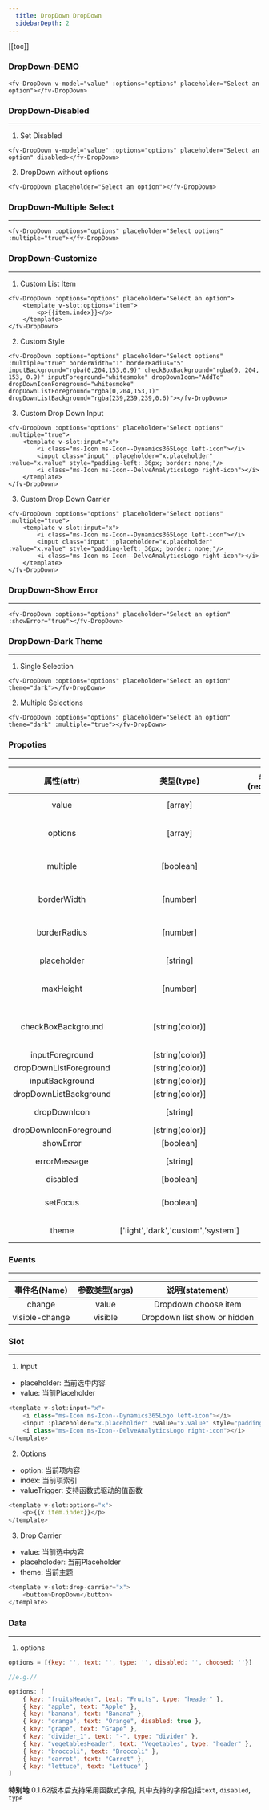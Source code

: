 ```yaml
---
  title: DropDown DropDown
  sidebarDepth: 2
---
```

  
[[toc]]

### DropDown-DEMO

<script>
export default {
    data () {
        return {
            value: [],
            options: [
                { key: "fruitsHeader", text: "Fruits", type: "header" },
                { key: "apple", text: "Apple" },
                { key: "banana", text: "Banana" },
                { key: "orange", text: "Orange", disabled: true },
                { key: "grape", text: "Grape" },
                { key: "divider_1", text: "-", type: "divider" },
                { key: "vegetablesHeader", text: "Vegetables", type: "header" },
                { key: "broccoli", text: "Broccoli" },
                { key: "carrot", text: "Carrot" },
                { key: "lettuce", text: "Lettuce" }
            ]
        }
    }
}
</script>

<ClientOnly>
<fv-DropDown v-model="value" :options="options" placeholder="Select an option" style="z-index: 3;"></fv-DropDown>

```vue
<fv-DropDown v-model="value" :options="options" placeholder="Select an option"></fv-DropDown>
```

### DropDown-Disabled
---
1. Set Disabled

<fv-DropDown v-model="value" :options="options" placeholder="Select an option" disabled style="z-index: 2;"></fv-DropDown>

```vue
<fv-DropDown v-model="value" :options="options" placeholder="Select an option" disabled></fv-DropDown>
```

2. DropDown without options

<fv-DropDown placeholder="Select an option" style="z-index: 1;"></fv-DropDown>

```vue
<fv-DropDown placeholder="Select an option"></fv-DropDown>
```

### DropDown-Multiple Select
---
<fv-DropDown :options="options" placeholder="Select options" :multiple="true" style="z-index: 5;"></fv-DropDown>

```vue
<fv-DropDown :options="options" placeholder="Select options" :multiple="true"></fv-DropDown>
```

### DropDown-Customize
---
1. Custom List Item

<fv-DropDown :options="options" placeholder="Select an option" style="z-index: 4;"><template v-slot:options="item"><p>{{item.index}}</p></template></fv-DropDown>

```vue
<fv-DropDown :options="options" placeholder="Select an option">
    <template v-slot:options="item">
        <p>{{item.index}}</p>
    </template>
</fv-DropDown>
```

2. Custom Style

<fv-DropDown :options="options" placeholder="Select options" :multiple="true" borderWidth="1" borderRadius="5" inputBackground="rgba(0,204,153,0.9)" checkBoxBackground="rgba(0, 204, 153, 0.9)" inputForeground="whitesmoke" dropDownIcon="AddTo" dropDownIconForeground="whitesmoke" dropDownListForeground="rgba(0,204,153,1)" dropDownListBackground="rgba(239,239,239,0.6)" style="z-index: 13;"></fv-DropDown>
 
```vue
<fv-DropDown :options="options" placeholder="Select options" :multiple="true" borderWidth="1" borderRadius="5" inputBackground="rgba(0,204,153,0.9)" checkBoxBackground="rgba(0, 204, 153, 0.9)" inputForeground="whitesmoke" dropDownIcon="AddTo" dropDownIconForeground="whitesmoke" dropDownListForeground="rgba(0,204,153,1)" dropDownListBackground="rgba(239,239,239,0.6)"></fv-DropDown>
```

3. Custom Drop Down Input

<fv-DropDown :options="options" placeholder="Select options" :multiple="true" style="z-index: 12;"><template v-slot:input="x"><i class="ms-Icon ms-Icon--Dynamics365Logo left-icon"></i><input :placeholder="x.placeholder" :value="x.value" style="padding-left: 36px; border: none;"/><i class="ms-Icon ms-Icon--DelveAnalyticsLogo right-icon"></i></template></fv-DropDown>

```vue
<fv-DropDown :options="options" placeholder="Select options" :multiple="true">
    <template v-slot:input="x">
        <i class="ms-Icon ms-Icon--Dynamics365Logo left-icon"></i>
        <input class="input" :placeholder="x.placeholder" :value="x.value" style="padding-left: 36px; border: none;"/>
        <i class="ms-Icon ms-Icon--DelveAnalyticsLogo right-icon"></i>
    </template>
</fv-DropDown>
```

3. Custom Drop Down Carrier

<fv-DropDown :options="options" placeholder="Select options" :multiple="true" style="z-index: 12;"><template v-slot:drop-carrier="x"><fv-button :theme="x.theme" :isBoxShadow="true" style="width: 150px;"><p>DropDown</p><i class="ms-Icon ms-Icon--ChevronDown" style="margin-left: 8px;"></i></fv-button></template></fv-DropDown>

```vue
<fv-DropDown :options="options" placeholder="Select options" :multiple="true">
    <template v-slot:input="x">
        <i class="ms-Icon ms-Icon--Dynamics365Logo left-icon"></i>
        <input class="input" :placeholder="x.placeholder" :value="x.value" style="padding-left: 36px; border: none;"/>
        <i class="ms-Icon ms-Icon--DelveAnalyticsLogo right-icon"></i>
    </template>
</fv-DropDown>
```

### DropDown-Show Error
---
<fv-DropDown :options="options" placeholder="Select an option" :showError="true" style="z-index: 11;"></fv-DropDown>

```vue
<fv-DropDown :options="options" placeholder="Select an option" :showError="true"></fv-DropDown>
```

### DropDown-Dark Theme
---
1. Single Selection

<fv-DropDown :options="options" placeholder="Select an option" theme="dark" style="z-index: 6;"></fv-DropDown>

```vue
<fv-DropDown :options="options" placeholder="Select an option" theme="dark"></fv-DropDown>
```

2. Multiple Selections

<fv-DropDown :options="options" placeholder="Select an option" theme="dark" :multiple="true" style="z-index: 5;"></fv-DropDown>

```vue
<fv-DropDown :options="options" placeholder="Select an option" theme="dark" :multiple="true"></fv-DropDown>
```

</ClientOnly>

### Propoties
---
|       属性(attr)       |             类型(type)             | 必填(required) |      默认值(default)       |          说明(statement)          |
|:----------------------:|:----------------------------------:|:--------------:|:--------------------------:|:---------------------------------:|
|         value          |              [array]               |       No       |            N/A             |           Choosed Value           |
|        options         |              [array]               |       No       |            N/A             |      Dropdown options array       |
|        multiple        |             [boolean]              |       No       |            N/A             |     Is enable multiple select     |
|      borderWidth       |              [number]              |       No       |             2              |       Dropdown border width       |
|      borderRadius      |              [number]              |       No       |             6              |      Dropdown border radius       |
|      placeholder       |              [string]              |       No       |          Dropdown          |       Dropdown placeholder        |
|       maxHeight        |              [number]              |       No       |            N/A             |     Dropdown list max height      |
|   checkBoxBackground   |          [string(color)]           |       No       |            N/A             | CheckBox Background when Multiple |
|    inputForeground     |          [string(color)]           |       No       |            N/A             |                                   |
| dropDownListForeground |          [string(color)]           |       No       |    rgba(0,120,215,0.9)     |                                   |
|    inputBackground     |          [string(color)]           |       No       |            N/A             |                                   |
| dropDownListBackground |          [string(color)]           |       No       |            N/A             |                                   |
|      dropDownIcon      |              [string]              |       No       |        ChevronDown         |       Icon with Fabric-Icon       |
| dropDownIconForeground |          [string(color)]           |       No       |            N/A             |                                   |
|       showError        |             [boolean]              |       No       |           false            |                                   |
|      errorMessage      |              [string]              |       No       | This dropdown has an error |                                   |
|        disabled        |             [boolean]              |       No       |           false            |                                   |
|        setFocus        |             [boolean]              |       No       |           false            |    Whether Dropdown list show     |
|         theme          | ['light','dark','custom','system'] |       No       |           system           |          Dropdown theme           |

### Events
---
|  事件名(Name)  | 参数类型(args) |       说明(statement)        |
|:--------------:|:--------------:|:----------------------------:|
|     change     |     value      |     Dropdown choose item     |
| visible-change |    visible     | Dropdown list show or hidden |

### Slot
---
1. Input

- placeholder: 当前选中内容
- value: 当前Placeholder

```javascript
<template v-slot:input="x">
    <i class="ms-Icon ms-Icon--Dynamics365Logo left-icon"></i>
    <input :placeholder="x.placeholder" :value="x.value" style="padding-left: 36px;"/>
    <i class="ms-Icon ms-Icon--DelveAnalyticsLogo right-icon"></i>
</template>
```

2. Options

- option: 当前项内容
- index: 当前项索引
- valueTrigger: 支持函数式驱动的值函数

```javascript
<template v-slot:options="x">
    <p>{{x.item.index}}</p>
</template>
```

3. Drop Carrier

- value: 当前选中内容
- placeholoder: 当前Placeholder
- theme: 当前主题

```javascript
<template v-slot:drop-carrier="x">
    <button>DropDown</button>
</template>
```

### Data
---
1. options

```javascript
options = [{key: '', text: '', type: '', disabled: '', choosed: ''}]

//e.g.//

options: [
    { key: "fruitsHeader", text: "Fruits", type: "header" },
    { key: "apple", text: "Apple" },
    { key: "banana", text: "Banana" },
    { key: "orange", text: "Orange", disabled: true },
    { key: "grape", text: "Grape" },
    { key: "divider_1", text: "-", type: "divider" },
    { key: "vegetablesHeader", text: "Vegetables", type: "header" },
    { key: "broccoli", text: "Broccoli" },
    { key: "carrot", text: "Carrot" },
    { key: "lettuce", text: "Lettuce" }
]
```

**特别地** 0.1.62版本后支持采用函数式字段, 其中支持的字段包括`text`, `disabled`, `type`